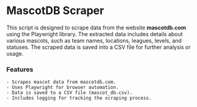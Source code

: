 # MascotDB Scraper

This script is designed to scrape data from the website **mascotdb.com** using the Playwright library. The extracted data includes details about various mascots, such as team names, locations, leagues, levels, and statuses. The scraped data is saved into a CSV file for further analysis or usage.

### **Features**
    - Scrapes mascot data from mascotdb.com.
    - Uses Playwright for browser automation.
    - Data is saved to a CSV file (mascot_db.csv).
    - Includes logging for tracking the scraping process.
